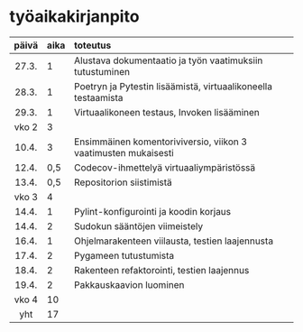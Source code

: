 # työaikakirjanpito

| päivä | aika | toteutus |
| :----:|:-----| :-----|
| 27.3. | 1    | Alustava dokumentaatio ja työn vaatimuksiin tutustuminen |
| 28.3. | 1    | Poetryn ja Pytestin lisäämistä, virtuaalikoneella testaamista |
| 29.3. | 1    | Virtuaalikoneen testaus, Invoken lisääminen |
| vko 2 | 3    | |
| 10.4. | 3    | Ensimmäinen komentoriviversio, viikon 3 vaatimusten mukaisesti |
| 12.4. | 0,5  | Codecov-ihmettelyä virtuaaliympäristössä |
| 13.4. | 0,5  | Repositorion siistimistä |
| vko 3 | 4    | |
| 14.4. | 1    | Pylint-konfigurointi ja koodin korjaus |
| 14.4. | 2    | Sudokun sääntöjen viimeistely |
| 16.4. | 1    | Ohjelmarakenteen viilausta, testien laajennusta |
| 17.4. | 2    | Pygameen tutustumista |
| 18.4. | 2    | Rakenteen refaktorointi, testien laajennus |
| 19.4. | 2    | Pakkauskaavion luominen |
| vko 4 | 10   | |
| yht   | 17   | | 
